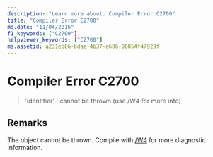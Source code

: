 ```yaml
---
description: "Learn more about: Compiler Error C2700"
title: "Compiler Error C2700"
ms.date: "11/04/2016"
f1_keywords: ["C2700"]
helpviewer_keywords: ["C2700"]
ms.assetid: a231eb86-bdae-4b37-a606-06854f47929f
---
```

# Compiler Error C2700

> 'identifier' : cannot be thrown (use /W4 for more info)

## Remarks

The object cannot be thrown. Compile with [/W4](../../build/reference/compiler-option-warning-level.md) for more diagnostic information.
